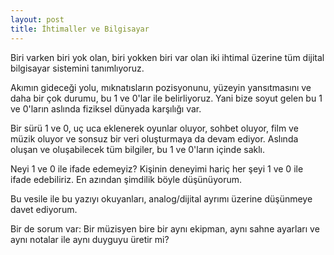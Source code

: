 ```yaml
---
layout: post
title: İhtimaller ve Bilgisayar
---
```


Biri varken biri yok olan, biri yokken biri var olan iki ihtimal üzerine tüm dijital bilgisayar sistemini tanımlıyoruz.

Akımın gideceği yolu, mıknatısların pozisyonunu, yüzeyin yansıtmasını ve daha bir çok durumu, bu 1 ve 0'lar ile belirliyoruz. Yani bize soyut gelen bu 1 ve 0'ların aslında fiziksel dünyada karşılığı var.

Bir sürü 1 ve 0, uç uca eklenerek oyunlar oluyor, sohbet oluyor, film ve müzik oluyor ve sonsuz bir veri oluşturmaya da devam ediyor. Aslında oluşan ve oluşabilecek tüm bilgiler, bu 1 ve 0'ların içinde saklı.

Neyi 1 ve 0 ile ifade edemeyiz? Kişinin deneyimi hariç her şeyi 1 ve 0 ile ifade edebiliriz. En azından şimdilik böyle düşünüyorum.

Bu vesile ile bu yazıyı okuyanları, analog/dijital ayrımı üzerine düşünmeye davet ediyorum.

Bir de sorum var: Bir müzisyen bire bir aynı ekipman, aynı sahne ayarları ve aynı notalar ile aynı duyguyu üretir mi?